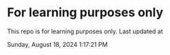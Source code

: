 # For learning purposes only
This repo is for learning purposes only.
Last updated at

Sunday, August 18, 2024 1:17:21 PM


